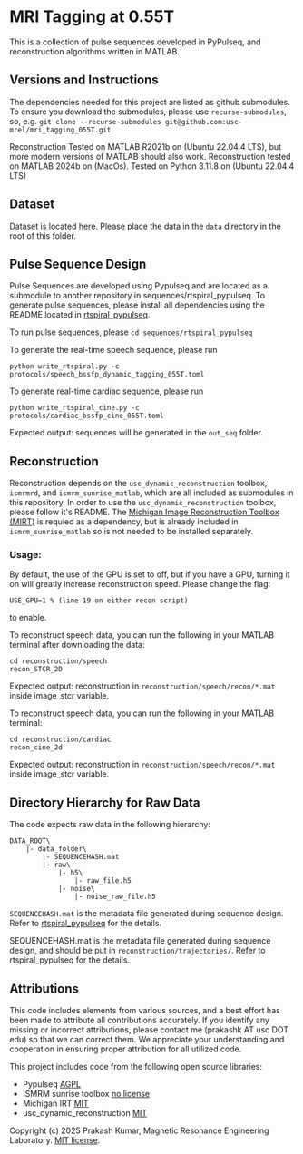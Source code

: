 # MRI Tagging at 0.55T

This is a collection of pulse sequences developed in PyPulseq, and reconstruction algorithms written in MATLAB.

## Versions and Instructions
The dependencies needed for this project are listed as github submodules. To ensure you download the submodules, please use `recurse-submodules`, so, e.g.
`git clone --recurse-submodules git@github.com:usc-mrel/mri_tagging_055T.git`

Reconstruction Tested on MATLAB R2021b on (Ubuntu 22.04.4 LTS), but more modern versions of MATLAB should also work.
Reconstruction tested on MATLAB 2024b on (MacOs).
Tested on Python 3.11.8 on (Ubuntu 22.04.4 LTS)

## Dataset
Dataset is located [here](https://zenodo.org/records/15079693). Please place the data in the `data` directory in the root of this folder.

## Pulse Sequence Design
Pulse Sequences are developed using Pypulseq and are located as a submodule to another repository in sequences/rtspiral_pypulseq. To generate pulse sequences, please install all dependencies using the README located in [rtspiral_pypulseq](https://github.com/usc-mrel/rtspiral_pypulseq/tree/1721c6efdcb8dc940a0cfe7b1fd642068fe994b8).

To run pulse sequences, please `cd sequences/rtspiral_pypulseq`

To generate the real-time speech sequence, please run 
```
python write_rtspiral.py -c protocols/speech_bssfp_dynamic_tagging_055T.toml
```

To generate real-time cardiac sequence, please run 
```
python write_rtspiral_cine.py -c protocols/cardiac_bssfp_cine_055T.toml
``` 

Expected output: sequences will be generated in the `out_seq` folder.

## Reconstruction
Reconstruction depends on the `usc_dynamic_reconstruction` toolbox, `ismrmrd`, and `ismrm_sunrise_matlab`, which are all included as submodules in this repository. 
In order to use the `usc_dynamic_reconstruction` toolbox, please follow it's README. The [Michigan Image Reconstruction Toolbox (MIRT)](https://github.com/JeffFessler/mirt) is requied as a dependency, but is already included in `ismrm_sunrise_matlab` so is not needed to be installed separately.

### Usage:
By default, the use of the GPU is set to off, but if you have a GPU, turning it on will greatly increase reconstruction speed. Please change the flag:
```
USE_GPU=1 % (line 19 on either recon script)
```
to enable.

To reconstruct speech data, you can run the following in your MATLAB terminal after downloading the data: <br>
```
cd reconstruction/speech
recon_STCR_2D
```

Expected output: reconstruction in `reconstruction/speech/recon/*.mat` inside image_stcr variable.

To reconstruct speech data, you can run the following in your MATLAB terminal: <br>
```
cd reconstruction/cardiac
recon_cine_2d
```
Expected output: reconstruction in `reconstruction/speech/recon/*.mat` inside image_stcr variable.
  
## Directory Hierarchy for Raw Data
The code expects raw data in the following hierarchy:

    DATA_ROOT\
        |- data_folder\
            |- SEQUENCEHASH.mat
            |- raw\
                |- h5\
                    |- raw_file.h5
                |- noise\
                    |- noise_raw_file.h5

`SEQUENCEHASH.mat` is the metadata file generated during sequence design. Refer to [rtspiral_pypulseq](https://github.com/usc-mrel/rtspiral_pypulseq) for the details.


SEQUENCEHASH.mat is the metadata file generated during sequence design, and should be put in `reconstruction/trajectories/`. Refer to rtspiral_pypulseq for the details.


## Attributions

This code includes elements from various sources, and a best effort has been made to attribute all contributions accurately. If you identify any missing or incorrect attributions, please contact me (prakashk AT usc DOT edu) so that we can correct them. We appreciate your understanding and cooperation in ensuring proper attribution for all utilized code.

This project includes code from the following open source libraries: 
- Pypulseq [AGPL](https://github.com/imr-framework/pypulseq/blob/master/LICENSE)
- ISMRM sunrise toolbox [no license](https://github.com/hansenms/ismrm_sunrise_matlab)
- Michigan IRT [MIT](https://github.com/JeffFessler/mirt/blob/main/LICENSE)
- usc_dynamic_reconstruction [MIT](https://github.com/usc-mrel/usc_dynamic_reconstruction/blob/main/LICENSE)

Copyright (c) 2025 Prakash Kumar, Magnetic Resonance Engineering Laboratory. 
[MIT license](https://github.com/usc-mrel/mri_tagging_055T/blob/main/LICENSE).


